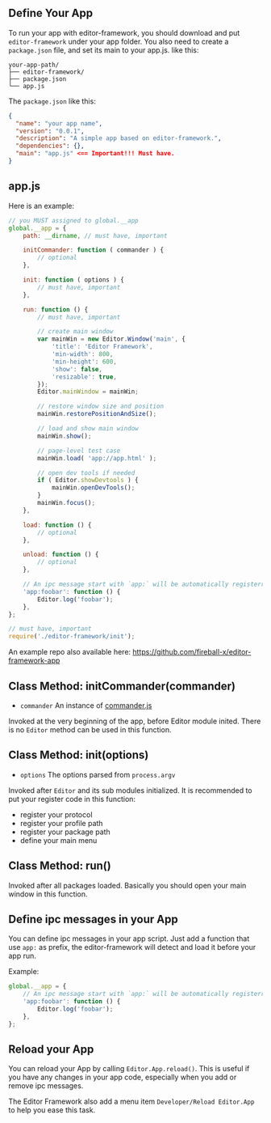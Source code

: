 ## Define Your App

To run your app with editor-framework, you should download and put `editor-framework` under your app
folder. You also need to create a `package.json` file, and set its main to your app.js. like this:

```
your-app-path/
├── editor-framework/
├── package.json
└── app.js
```

The `package.json` like this:

```json
{
  "name": "your app name",
  "version": "0.0.1",
  "description": "A simple app based on editor-framework.",
  "dependencies": {},
  "main": "app.js" <== Important!!! Must have.
}
```

## app.js

Here is an example:

```javascript
// you MUST assigned to global.__app
global.__app = {
    path: __dirname, // must have, important

    initCommander: function ( commander ) {
        // optional
    },

    init: function ( options ) {
        // must have, important
    },

    run: function () {
        // must have, important

        // create main window
        var mainWin = new Editor.Window('main', {
            'title': 'Editor Framework',
            'min-width': 800,
            'min-height': 600,
            'show': false,
            'resizable': true,
        });
        Editor.mainWindow = mainWin;

        // restore window size and position
        mainWin.restorePositionAndSize();

        // load and show main window
        mainWin.show();

        // page-level test case
        mainWin.load( 'app://app.html' );

        // open dev tools if needed
        if ( Editor.showDevtools ) {
            mainWin.openDevTools();
        }
        mainWin.focus();
    },

    load: function () {
        // optional
    },

    unload: function () {
        // optional
    },

    // An ipc message start with `app:` will be automatically registerred
    'app:foobar': function () {
        Editor.log('foobar');
    },
};

// must have, important
require('./editor-framework/init');
```
An example repo also available here: https://github.com/fireball-x/editor-framework-app

## Class Method: initCommander(commander)

 - `commander` An instance of [commander.js](https://github.com/tj/commander.js)

Invoked at the very beginning of the app, before Editor module inited. There is no `Editor`
method can be used in this function.

## Class Method: init(options)

 - `options` The options parsed from `process.argv`

Invoked after `Editor` and its sub modules initialized. It is recommended to put your register
code in this function:

 - register your protocol
 - register your profile path
 - register your package path
 - define your main menu

## Class Method: run()

Invoked after all packages loaded. Basically you should open your main window in this function.

## Define ipc messages in your App

You can define ipc messages in your app script. Just add a function that use `app:` as prefix, the
editor-framework will detect and load it before your app run.

Example:

```javascript
global.__app = {
    // An ipc message start with `app:` will be automatically registerred
    'app:foobar': function () {
        Editor.log('foobar');
    },
};
```
## Reload your App

You can reload your App by calling `Editor.App.reload()`. This is useful if you have any changes
in your app code, especially when you add or remove ipc messages.

The Editor Framework also add a menu item `Developer/Reload Editor.App` to help you ease this task.
